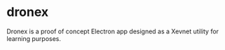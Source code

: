 # dronex
Dronex is a proof of concept Electron app designed as a Xevnet utility for learning purposes.
